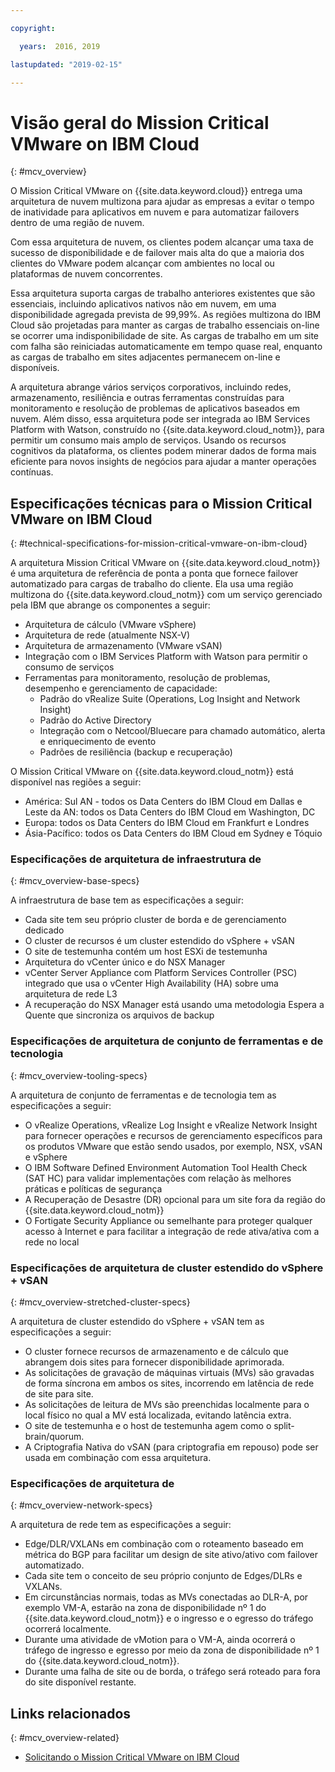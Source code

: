 ```yaml
---

copyright:

  years:  2016, 2019

lastupdated: "2019-02-15"

---
```


# Visão geral do Mission Critical VMware on IBM Cloud
{: #mcv_overview}

O Mission Critical VMware on {{site.data.keyword.cloud}} entrega uma arquitetura de nuvem multizona para ajudar as empresas a evitar o tempo de inatividade para aplicativos em nuvem e para automatizar failovers dentro de uma região de nuvem.

Com essa arquitetura de nuvem, os clientes podem alcançar uma taxa de sucesso de disponibilidade e de failover mais alta do que a maioria dos clientes do VMware podem alcançar com ambientes no local ou plataformas de nuvem concorrentes.

Essa arquitetura suporta cargas de trabalho anteriores existentes que são essenciais, incluindo aplicativos nativos não em nuvem, em uma disponibilidade agregada prevista de 99,99%. As regiões multizona do IBM Cloud são projetadas para manter as cargas de trabalho essenciais on-line se ocorrer uma indisponibilidade de site. As cargas de trabalho em um site com falha são reiniciadas automaticamente em tempo quase real, enquanto as cargas de trabalho em sites adjacentes permanecem on-line e disponíveis.

A arquitetura abrange vários serviços corporativos, incluindo redes, armazenamento, resiliência e outras ferramentas construídas para monitoramento e resolução de problemas de aplicativos baseados em nuvem. Além disso, essa arquitetura pode ser integrada ao IBM Services Platform with Watson, construído no {{site.data.keyword.cloud_notm}}, para permitir um consumo mais amplo de serviços. Usando os recursos cognitivos da plataforma, os clientes podem minerar dados de forma mais eficiente para novos insights de negócios para ajudar a manter operações contínuas.

## Especificações técnicas para o Mission Critical VMware on IBM Cloud
{: #technical-specifications-for-mission-critical-vmware-on-ibm-cloud}

A arquitetura Mission Critical VMware on {{site.data.keyword.cloud_notm}} é uma arquitetura de referência de ponta a ponta que fornece failover automatizado para cargas de trabalho do cliente. Ela usa uma região multizona do {{site.data.keyword.cloud_notm}} com um serviço gerenciado pela IBM que abrange os componentes a seguir:

* Arquitetura de cálculo (VMware vSphere)
* Arquitetura de rede (atualmente NSX-V)
* Arquitetura de armazenamento (VMware vSAN)
* Integração com o IBM Services Platform with Watson para permitir o consumo de serviços
* Ferramentas para monitoramento, resolução de problemas, desempenho e gerenciamento de capacidade:
  * Padrão do vRealize Suite (Operations, Log Insight and Network Insight)
  * Padrão do Active Directory
  * Integração com o Netcool/Bluecare para chamado automático, alerta e enriquecimento de evento
  * Padrões de resiliência (backup e recuperação)

O Mission Critical VMware on {{site.data.keyword.cloud_notm}} está disponível nas regiões a seguir:
* América: Sul AN - todos os Data Centers do IBM Cloud em Dallas e Leste da AN: todos os Data Centers do IBM Cloud em Washington, DC
* Europa: todos os Data Centers do IBM Cloud em Frankfurt e Londres
* Ásia-Pacífico: todos os Data Centers do IBM Cloud em Sydney e Tóquio

### Especificações de arquitetura de infraestrutura de
{: #mcv_overview-base-specs}

A infraestrutura de base tem as especificações a seguir:
* Cada site tem seu próprio cluster de borda e de gerenciamento dedicado
* O cluster de recursos é um cluster estendido do vSphere + vSAN
* O site de testemunha contém um host ESXi de testemunha
* Arquitetura do vCenter único e do NSX Manager
* vCenter Server Appliance com Platform Services Controller (PSC) integrado que usa o vCenter High Availability (HA) sobre uma arquitetura de rede L3
* A recuperação do NSX Manager está usando uma metodologia Espera a Quente que sincroniza os arquivos de backup

### Especificações de arquitetura de conjunto de ferramentas e de tecnologia
{: #mcv_overview-tooling-specs}

A arquitetura de conjunto de ferramentas e de tecnologia tem as especificações a seguir:
* O vRealize Operations, vRealize Log Insight e vRealize Network Insight para fornecer operações e recursos de gerenciamento específicos para os produtos VMware que estão sendo usados, por exemplo, NSX, vSAN e vSphere
* O IBM Software Defined Environment Automation Tool Health Check (SAT HC) para validar implementações com relação às melhores práticas e políticas de segurança
* A Recuperação de Desastre (DR) opcional para um site fora da região do {{site.data.keyword.cloud_notm}}
* O Fortigate Security Appliance ou semelhante para proteger qualquer acesso à Internet e para facilitar a integração de rede ativa/ativa com a rede no local

### Especificações de arquitetura de cluster estendido do vSphere + vSAN
{: #mcv_overview-stretched-cluster-specs}

A arquitetura de cluster estendido do vSphere + vSAN tem as especificações a seguir:
* O cluster fornece recursos de armazenamento e de cálculo que abrangem dois sites para fornecer disponibilidade aprimorada.
* As solicitações de gravação de máquinas virtuais (MVs) são gravadas de forma síncrona em ambos os sites, incorrendo em latência de rede de site para site.
* As solicitações de leitura de MVs são preenchidas localmente para o local físico no qual a MV está localizada, evitando latência extra.
* O site de testemunha e o host de testemunha agem como o split-brain/quorum.
* A Criptografia Nativa do vSAN (para criptografia em repouso) pode ser usada em combinação com essa arquitetura.

### Especificações de arquitetura de
{: #mcv_overview-network-specs}

A arquitetura de rede tem as especificações a seguir:
* Edge/DLR/VXLANs em combinação com o roteamento baseado em métrica do BGP para facilitar um design de site ativo/ativo com failover automatizado.
* Cada site tem o conceito de seu próprio conjunto de Edges/DLRs e VXLANs.
* Em circunstâncias normais, todas as MVs conectadas ao DLR-A, por exemplo VM-A, estarão na zona de disponibilidade nº 1 do {{site.data.keyword.cloud_notm}} e o ingresso e o egresso do tráfego ocorrerá localmente.
* Durante uma atividade de vMotion para o VM-A, ainda ocorrerá o tráfego de ingresso e egresso por meio da zona de disponibilidade nº 1 do {{site.data.keyword.cloud_notm}}.
* Durante uma falha de site ou de borda, o tráfego será roteado para fora do site disponível restante.

## Links relacionados
{: #mcv_overview-related}

* [Solicitando o Mission Critical VMware on IBM Cloud](/docs/services/vmwaresolutions/services?topic=vmware-solutions-managing_mcv)

